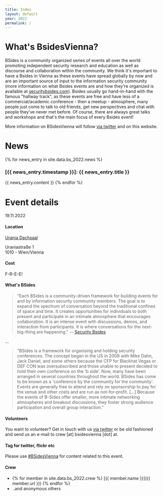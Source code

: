 ```yaml
---
title: Index
layout: default
year: 2022
permalink: /
---
```


# What's BsidesVienna?

BSides is a community organized series of events all over the world promoting independent security research and education as well as discourse and collaboration within the community. We think it's important to have a Bsides in Vienna as these events have spread globally by now and are an important source of input to the information security community (more information on what Bsides events are and how they're organized is available at [securitybsides.com](http://www.securitybsides.com)). Bsides usually go hand-in-hand with the famous "hallway track", as these events are free and have less of a commercial/academic conference - then a meetup - atmosphere, many people just come to talk to old friends, get new perspectives and chat with people they've never met before. Of course, there are always great talks and workshops and that's the main focus of every Bsides event!

More information on BSidesVienna will follow [via twitter](https://twitter.com/BSidesVienna) and on this website.

# News

{% for news_entry in site.data.bs_2022.news %}
### [{{ news_entry.timestamp }}]: {{ news_entry.title }}
{{ news_entry.content }}
{% endfor %}

# Event details

19.11.2022

#### Location

[Urania Dachsaal](https://www.vhs.at/de/ueber-die-vhs/veranstaltungszentren#1010-wien-vhs-wiener-urania-veranstaltungssale)

Uraniastraße 1     
1010 - Wien/Vienna

#### Cost

F-R-E-E!

#### What's BSides

> "Each BSides is a community-driven framework for building events for and by information security community members.  The goal is to expand the spectrum of conversation beyond the traditional confines of space and time.  It creates opportunities for individuals to both present and participate in an intimate atmosphere that encourages collaboration. It is an intense event with discussions, demos, and interaction from participants. It is where conversations for the next-big-thing are happening."
-- [Security Bsides](http://www.securitybsides.com)

...

> "BSides is a framework for organising and holding security conferences. The concept began in the US in 2009 with Mike Dahn, Jack Daniel, and some others because the CFP for Blackhat Vegas or DEF CON was oversubscribed and those unable to present decided to hold their own conference on the 'b side'. Now, many have been arranged in several countries throughout the world. BSides has come to be known as a 'conference by the community for the community'. Events are generally free to attend and rely on sponsorship to pay for the venue and other costs and are run as not-for-profit. [...]  Because the events of B-Sides offer smaller, more intimate networking atmospheres and breakout discussions, they foster strong audience participation and overall group interaction."

#### Volunteers

You want to volunteer? Get in touch with us [via twitter](https://twitter.com/BSidesVienna)
or be old fashioned and send us an e-mail to crew [at] bsidesvienna [dot] at.

#### Tag for twitter, flickr etc

Please use [#BSidesVienna](https://twitter.com/search?q=bsidesvienna) for content related to this event.

#### Crew

* {% for member in site.data.bs_2022.crew %} [{{ member.name }}]({{ member.url }}) {% endfor %}
* ..and anonymous others
